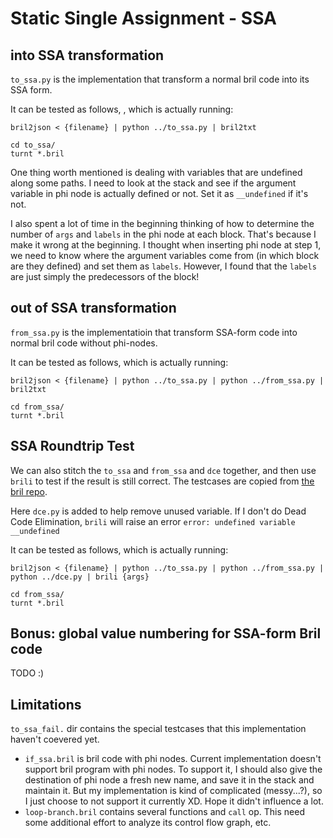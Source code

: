 # Static Single Assignment - SSA
## into SSA transformation
`to_ssa.py` is the implementation that transform a normal bril code into its SSA form. 

It can be tested as follows, , which is actually running: 

`bril2json < {filename} | python ../to_ssa.py | bril2txt`
```
cd to_ssa/
turnt *.bril
```

One thing worth mentioned is dealing with variables that are undefined along some paths. I need to look at the stack and see if the argument variable in phi node is actually defined or not. Set it as `__undefined` if it's not. 

I also spent a lot of time in the beginning thinking of how to determine the number of `args` and `labels` in the phi node at each block. That's because I make it wrong at the beginning. I thought when inserting phi node at step 1, we need to know where the argument variables come from (in which block are they defined) and set them as `labels`. However, I found that the `labels` are just simply the predecessors of the block!


## out of SSA transformation
`from_ssa.py` is the implementatioin that transform SSA-form code into normal bril code without phi-nodes. 

It can be tested as follows, which is actually running:

`bril2json < {filename} | python ../to_ssa.py | python ../from_ssa.py | bril2txt`
```
cd from_ssa/
turnt *.bril
```

## SSA Roundtrip Test
We can also stitch the `to_ssa` and `from_ssa` and `dce` together, and then use `brili` to test if the result is still correct. The testcases are copied from [the bril repo](https://github.com/sampsyo/bril/tree/main/examples/test/ssa_roundtrip). 

Here `dce.py` is added to help remove unused variable. If I don't do Dead Code Elimination, `brili` will raise an error `error: undefined variable __undefined`

It can be tested as follows, which is actually running: 

`bril2json < {filename} | python ../to_ssa.py | python ../from_ssa.py | python ../dce.py | brili {args}`
```
cd from_ssa/
turnt *.bril
```

## Bonus: global value numbering for SSA-form Bril code
TODO :)


## Limitations
`to_ssa_fail.` dir contains the special testcases that this implementation haven't coevered yet.    
- `if_ssa.bril` is bril code with phi nodes. Current implementation doesn't support bril program with phi nodes. To support it, I should also give the destination of phi node a fresh new name, and save it in the stack and maintain it. But my implementation is kind of complicated (messy...?), so I just choose to not support it currently XD. Hope it didn't influence a lot. 
- `loop-branch.bril` contains several functions and `call` op. This need some additional effort to analyze its control flow graph, etc. 